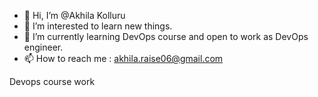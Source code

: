 - 👋 Hi, I’m @Akhila Kolluru
- 👀 I’m interested to learn new things.  
- 🌱 I’m currently learning DevOps course and open to work as DevOps engineer.
- 📫 How to reach me : akhila.raise06@gmail.com

<!---
Akhilakolluru/Akhilakolluru is a ✨ special ✨ repository because its `README.md` (this file) appears on your GitHub profile.
You can click the Preview link to take a look at your changes.
--->
Devops course work
